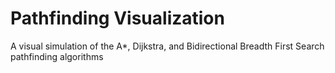 # Pathfinding Visualization
A visual simulation of the A*, Dijkstra, and Bidirectional Breadth First Search pathfinding algorithms
